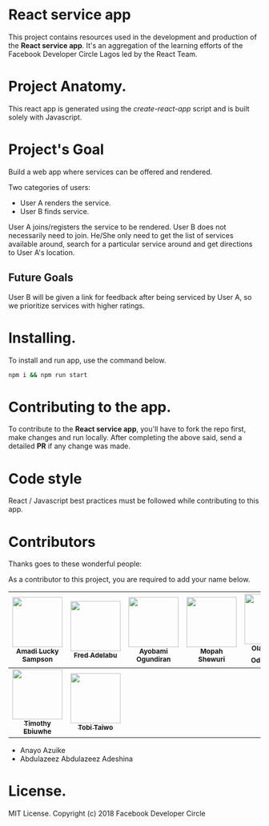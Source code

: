 # React service app
This project contains resources used in the development and production of the **React service app**. It's an aggregation of the learning efforts of the Facebook Developer Circle Lagos led by the React Team.

# Project Anatomy.
This react app is generated using the *create-react-app* script and is built solely with Javascript.

# Project's Goal
Build a web app where services can be offered and rendered.

Two categories of users:
- User A renders the service.
- User B finds service.

User A joins/registers the service to be rendered.
User B does not necessarily need to join. He/She only need to get the list of services available around, search for a particular service around and get directions to User A's location.

## Future Goals
User B will be given a link for feedback after being serviced by User A, so we prioritize services with higher ratings. <!-- Others will be stated here -->

# Installing.
To install and run app, use the command below.
```sh
npm i && npm run start
```

# Contributing to the app.
To contribute to the **React service app**, you'll have to fork the repo first, make changes and run locally. After completing the above said, send a detailed **PR** if any change was made.

# Code style
React / Javascript best practices must be followed while contributing to this app.



# Contributors

Thanks goes to these wonderful people:

<!-- ALL-CONTRIBUTORS-LIST:START - Do not remove or modify this section -->
<!-- prettier-ignore -->

As a contributor to this project, you are required to add your name below.


| [<img src="https://avatars2.githubusercontent.com/u/33874571?s=400&v=4" width="100px;"/><br /><sub><b>Amadi Lucky Sampson</b></sub>](https://github.com/w3bh4ck)<br/>  | [<img src="https://avatars1.githubusercontent.com/u/11753868?s=400&v=4" width="100px;"/><br /><sub><b>Fred Adelabu</b></sub>](https://github.com/fredneutron)<br/> | [<img src="https://github.com/codingnninja.png" width="100px;"><br><sub><b>Ayobami Ogundiran</b></sub>](https://github.com/codingnninja) | [<img src="https://github.com/mopilo.png" width="100px;"><br><sub><b>Mopah Shewuri</b></sub>](https://github.com/mopilo) | [<img src="https://github.com/olamilekan000.png" width="100px;"><br><sub><b>Olamilekan Odukoya</b></sub>](https://github.com/olamilekan000)[💻](https://github.com/FBDevCLagos/react-service-app/commits?author=olamilekan000) | [<img src="https://github.com/gbmillz.png" width="100px;"><br><sub><b>Gbolahan Fawale</b></sub>](https://github.com/gbmillz) | [<img src="https://github.com/engreric.png" width="100px"><br><sub><b>Okemmadu Eric</b></sub>](https://github.com/engreric) |
| :---: | :---: | :---: | :---: | :---: | :---: | :---: |
| [<img src="https://github.com/tandalf.png" width="100px"><br><sub><b>Timothy Ebiuwhe</b></sub>](https://github.com/tandalf) |[<img src="https://github.com/rebirthtobi.png" width="100px"><br><sub><b>Tobi Taiwo</b></sub>](https://github.com/rebirthtobi)|

* Anayo Azuike
* Abdulazeez Abdulazeez Adeshina


# License.
MIT License.
Copyright (c) 2018 Facebook Developer Circle
